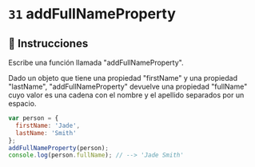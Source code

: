 # `31` addFullNameProperty

## 📝 Instrucciones

Escribe una función llamada "addFullNameProperty".

Dado un objeto que tiene una propiedad "firstName" y una propiedad "lastName", "addFullNameProperty" devuelve una propiedad "fullName" cuyo valor es una cadena con el nombre y el apellido separados por un espacio.

```Javascript
var person = {
  firstName: 'Jade',
  lastName: 'Smith'
};
addFullNameProperty(person);
console.log(person.fullName); // --> 'Jade Smith'
```